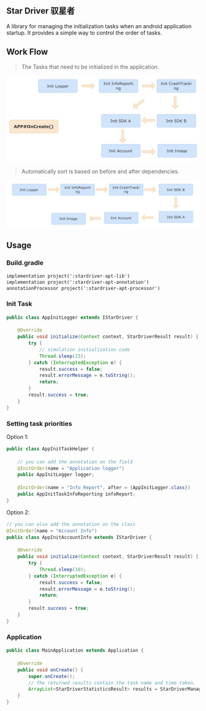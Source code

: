 ## Star Driver 驭星者

A library for managing the initialization tasks when an android application startup. It provides a simple way to control the order of tasks.

## Work Flow

> The Tasks that need to be initialized in the application.

![1](images/1.jpg)

> Automatically sort is based on before and after dependencies.

![2](images/2.jpg)

## Usage

### Build.gradle

~~~
implementation project(':stardriver-apt-lib')
implementation project(':stardriver-apt-annotation')
annotationProcessor project(':stardriver-apt-processor')
~~~

### Init Task

~~~java
public class AppInitLogger extends IStarDriver {

    @Override
    public void initialize(Context context, StarDriverResult result) {
        try {
          	// simulation initialization code
            Thread.sleep(23);
        } catch (InterruptedException e) {
            result.success = false;
            result.errorMessage = e.toString();
            return;
        }
        result.success = true;
    }
}
~~~

### Setting task priorities

Option 1:

~~~java
public class AppInitTaskHelper {

    // you can add the annotation on the field
    @InitOrder(name = "Application logger")
    public AppInitLogger logger;

    @InitOrder(name = "Info Report", after = {AppInitLogger.class})
    public AppInitTaskInfoReporting infoReport;
}
~~~

Option 2:

~~~java
// you can also add the annotation on the class
@InitOrder(name = "Account Info")
public class AppInitAccountInfo extends IStarDriver {

    @Override
    public void initialize(Context context, StarDriverResult result) {
        try {
            Thread.sleep(10);
        } catch (InterruptedException e) {
            result.success = false;
            result.errorMessage = e.toString();
            return;
        }
        result.success = true;
    }
}
~~~

### Application

~~~java
public class MainApplication extends Application {

    @Override
    public void onCreate() {
        super.onCreate();
      	// The returned results contain the task name and time-taken.
        ArrayList<StarDriverStatisticsResult> results = StarDriverManager.inject(this);
    }
}
~~~
